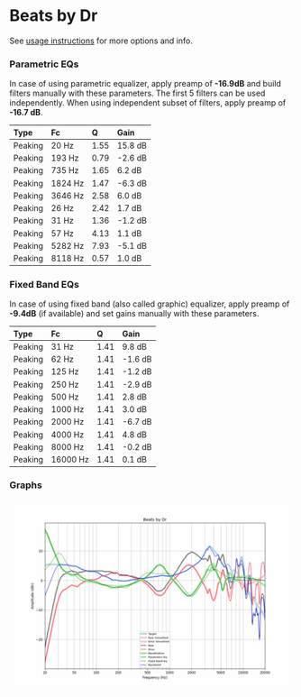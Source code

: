 # Beats by Dr
See [usage instructions](https://github.com/jaakkopasanen/AutoEq#usage) for more options and info.

### Parametric EQs
In case of using parametric equalizer, apply preamp of **-16.9dB** and build filters manually
with these parameters. The first 5 filters can be used independently.
When using independent subset of filters, apply preamp of **-16.7 dB**.

| Type    | Fc      |    Q | Gain    |
|:--------|:--------|:-----|:--------|
| Peaking | 20 Hz   | 1.55 | 15.8 dB |
| Peaking | 193 Hz  | 0.79 | -2.6 dB |
| Peaking | 735 Hz  | 1.65 | 6.2 dB  |
| Peaking | 1824 Hz | 1.47 | -6.3 dB |
| Peaking | 3646 Hz | 2.58 | 6.0 dB  |
| Peaking | 26 Hz   | 2.42 | 1.7 dB  |
| Peaking | 31 Hz   | 1.36 | -1.2 dB |
| Peaking | 57 Hz   | 4.13 | 1.1 dB  |
| Peaking | 5282 Hz | 7.93 | -5.1 dB |
| Peaking | 8118 Hz | 0.57 | 1.0 dB  |

### Fixed Band EQs
In case of using fixed band (also called graphic) equalizer, apply preamp of **-9.4dB**
(if available) and set gains manually with these parameters.

| Type    | Fc       |    Q | Gain    |
|:--------|:---------|:-----|:--------|
| Peaking | 31 Hz    | 1.41 | 9.8 dB  |
| Peaking | 62 Hz    | 1.41 | -1.6 dB |
| Peaking | 125 Hz   | 1.41 | -1.2 dB |
| Peaking | 250 Hz   | 1.41 | -2.9 dB |
| Peaking | 500 Hz   | 1.41 | 2.8 dB  |
| Peaking | 1000 Hz  | 1.41 | 3.0 dB  |
| Peaking | 2000 Hz  | 1.41 | -6.7 dB |
| Peaking | 4000 Hz  | 1.41 | 4.8 dB  |
| Peaking | 8000 Hz  | 1.41 | -0.2 dB |
| Peaking | 16000 Hz | 1.41 | 0.1 dB  |

### Graphs
![](./Beats%20by%20Dr.png)